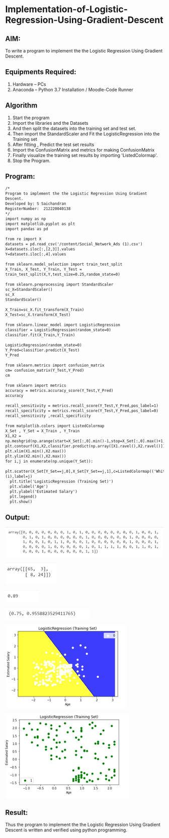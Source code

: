 # Implementation-of-Logistic-Regression-Using-Gradient-Descent

## AIM:
To write a program to implement the the Logistic Regression Using Gradient Descent.

## Equipments Required:
1. Hardware – PCs
2. Anaconda – Python 3.7 Installation / Moodle-Code Runner

## Algorithm
1. Start the program
2. Import the libraries and the Datasets
3. And then split the datasets into the training set and test set.
4. Then import the StandardScaler and Fit the LogisticRegression into the Training set
5. After fitting , Predict the test set results
6. Import the ConfusionMatrix and metrics for making ConfusionMatrix
7. Finally visualize the training set results by importing 'ListedColormap'.
8. Stop the Program.

## Program:
```
/*
Program to implement the the Logistic Regression Using Gradient Descent.
Developed by: S Saichandran
RegisterNumber:  212220040138
*/
import numpy as np
import matplotlib.pyplot as plt
import pandas as pd

from re import X
datasets = pd.read_csv('/content/Social_Network_Ads (1).csv')
X=datasets.iloc[:,[2,3]].values
Y=datasets.iloc[:,4].values

from sklearn.model_selection import train_test_split
X_Train, X_Test, Y_Train, Y_Test = train_test_split(X,Y,test_size=0.25,random_state=0)

from sklearn.preprocessing import StandardScaler
sc_X=StandardScaler()
sc_X
StandardScaler()

X_Train=sc_X.fit_transform(X_Train)
X_Test=sc_X.transform(X_Test)

from sklearn.linear_model import LogisticRegression
classifier = LogisticRegression(random_state=0)
classifier.fit(X_Train,Y_Train)

LogisticRegression(random_state=0)
Y_Pred=classifier.predict(X_Test)
Y_Pred

from sklearn.metrics import confusion_matrix
cm= confusion_matrix(Y_Test,Y_Pred)
cm

from sklearn import metrics
accuracy = metrics.accuracy_score(Y_Test,Y_Pred)
accuracy 

recall_sensitivity = metrics.recall_score(Y_Test,Y_Pred,pos_label=1)
recall_specificity = metrics.recall_score(Y_Test,Y_Pred,pos_label=0)
recall_sensitivity ,recall_specificity

from matplotlib.colors import ListedColormap
X_Set , Y_Set = X_Train , Y_Train
X1,X2 = np.meshgrid(np.arange(start=X_Set[:,0].min()-1,stop=X_Set[:,0].max()+1,step=0.01),np.arange(start=X_Set[:,1].min()-1,stop=X_Set[:,1].max()+1,step=0.01))
plt.contourf(X1,X2,classifier.predict(np.array([X1.ravel(),X2.ravel()]).T).reshape(X1.shape),alpha=076cmap=ListedColormap(('Yellow','Blue')))
plt.xlim(X1.min(),X2.max())
plt.ylim(X2.min(),X2.max())
for i,j in enumerate(np.unique(Y_Set)):
  plt.scatter(X_Set[Y_Set==j,0],X_Set[Y_Set==j,1],c=ListedColormap(('White','green'))(i),label=j)
  plt.title('LogisticRegression (Training Set)')
  plt.xlabel('Age')
  plt.ylabel('Estimated Salary')
  plt.legend()
  plt.show()
```
## Output:
![logistic regression using gradient descent](/predictiong%20the%20test%20set%20results.PNG)



![logistic regression using gradient descent](/Making%20the%20confusion%20matrix.PNG)

![logistic regression using gradient descent](/accuracy.PNG)


![logistic regression using gradient descent](/recall.PNG)

![logistic regression using gradient descent](/output%201.PNG)

![logistic regression using gradient descent](/output%202.PNG)


## Result:
Thus the program to implement the the Logistic Regression Using Gradient Descent is written and verified using python programming.

